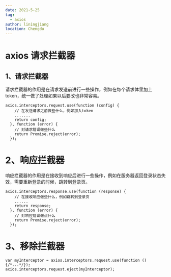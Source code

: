 ```yaml
---
date: 2021-5-25
tag:
  - axios
author: liningjiang
location: Chengdu
---
```


# axios 请求拦截器

## 1、请求拦截器

请求拦截器的作用是在请求发送前进行一些操作，例如在每个请求体里加上 token，统一做了处理如果以后要改也非常容易。

```
axios.interceptors.request.use(function (config) {
    // 在发送请求之前做些什么，例如加入token
    .......
    return config;
  }, function (error) {
    // 对请求错误做些什么
    return Promise.reject(error);
  });
```

# 2、响应拦截器

响应拦截器的作用是在接收到响应后进行一些操作，例如在服务器返回登录状态失效，需要重新登录的时候，跳转到登录页。

```
axios.interceptors.response.use(function (response) {
    // 在接收响应做些什么，例如跳转到登录页
    ......
    return response;
  }, function (error) {
    // 对响应错误做点什么
    return Promise.reject(error);
  });
```

# 3、移除拦截器

```
var myInterceptor = axios.interceptors.request.use(function () {/*...*/});
axios.interceptors.request.eject(myInterceptor);
```
